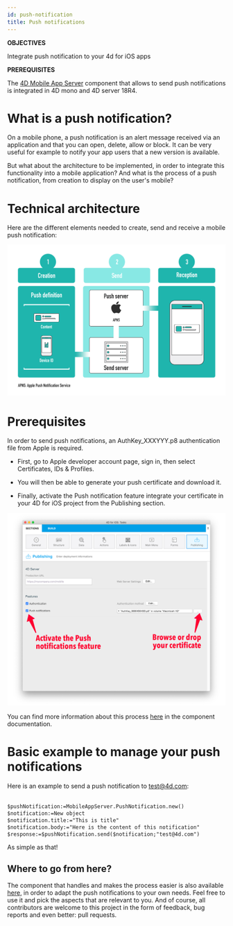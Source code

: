 ```yaml
---
id: push-notification
title: Push notifications
---
```


<div markdown="1" class = "tips">

**OBJECTIVES**

Integrate push notification to your 4d for iOS apps

</div>

<div markdown="1" class = "prerequisites">

**PREREQUISITES**

The [4D Mobile App Server](https://github.com/4d-for-ios/4D-Mobile-App-Server) component that allows to send push notifications is integrated in 4D mono and 4D server 18R4.

</div>

# What is a push notification?

On a mobile phone, a push notification is an alert message received via an application and that you can open, delete, allow or block. It can be very useful for example to notify your app users that a new version is available.

But what about the architecture to be implemented, in order to integrate this functionality into a mobile application? And what is the process of a push notification, from creation to display on the user's mobile?

# Technical architecture

Here are the different elements needed to create, send and receive a mobile push notification:

![Push notification process](assets/en/push-notification/4D-for-ios-push-notification.png)

# Prerequisites

In order to send push notifications, an AuthKey_XXXYYY.p8 authentication file from Apple is required.

* First, go to Apple developer account page, sign in, then select Certificates, IDs & Profiles.

* You will then be able to generate your push certificate and download it.

* Finally, activate the Push notification feature integrate your certificate in your 4D for iOS project from the Publishing section.

![Publishing section](assets/en/push-notification/push-notification-publishing-section.png)

You can find more information about this process [here](https://github.com/4d-for-ios/4D-Mobile-App-Server/blob/master/Documentation/Classes/PushNotification.md) in the component documentation.

# Basic example to manage your push notifications

Here is an example to send a push notification to test@4d.com:

```4d

$pushNotification:=MobileAppServer.PushNotification.new() 
$notification:=New object 
$notification.title:="This is title" 
$notification.body:="Here is the content of this notification" 
$response:=$pushNotification.send($notification;"test@4d.com")

```

As simple as that!


## Where to go from here?

The component that handles and makes the process easier is also available [here](https://github.com/4d-for-ios/4D-Mobile-App-Server/blob/master/Documentation/Classes/PushNotification.md), in order to adapt the push notifications to your own needs. Feel free to use it and pick the aspects that are relevant to you. And of course, all contributors are welcome to this project in the form of feedback, bug reports and even better: pull requests.


